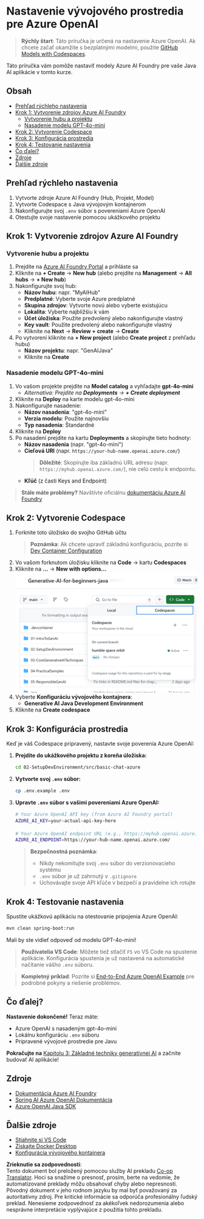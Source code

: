 <!--
CO_OP_TRANSLATOR_METADATA:
{
  "original_hash": "e00bbea0f95c611aa3bec676d23e8b43",
  "translation_date": "2025-07-21T21:04:17+00:00",
  "source_file": "02-SetupDevEnvironment/getting-started-azure-openai.md",
  "language_code": "sk"
}
-->
# Nastavenie vývojového prostredia pre Azure OpenAI

> **Rýchly štart**: Táto príručka je určená na nastavenie Azure OpenAI. Ak chcete začať okamžite s bezplatnými modelmi, použite [GitHub Models with Codespaces](./README.md#quick-start-cloud).

Táto príručka vám pomôže nastaviť modely Azure AI Foundry pre vaše Java AI aplikácie v tomto kurze.

## Obsah

- [Prehľad rýchleho nastavenia](../../../02-SetupDevEnvironment)
- [Krok 1: Vytvorenie zdrojov Azure AI Foundry](../../../02-SetupDevEnvironment)
  - [Vytvorenie hubu a projektu](../../../02-SetupDevEnvironment)
  - [Nasadenie modelu GPT-4o-mini](../../../02-SetupDevEnvironment)
- [Krok 2: Vytvorenie Codespace](../../../02-SetupDevEnvironment)
- [Krok 3: Konfigurácia prostredia](../../../02-SetupDevEnvironment)
- [Krok 4: Testovanie nastavenia](../../../02-SetupDevEnvironment)
- [Čo ďalej?](../../../02-SetupDevEnvironment)
- [Zdroje](../../../02-SetupDevEnvironment)
- [Ďalšie zdroje](../../../02-SetupDevEnvironment)

## Prehľad rýchleho nastavenia

1. Vytvorte zdroje Azure AI Foundry (Hub, Projekt, Model)
2. Vytvorte Codespace s Java vývojovým kontajnerom
3. Nakonfigurujte svoj `.env` súbor s povereniami Azure OpenAI
4. Otestujte svoje nastavenie pomocou ukážkového projektu

## Krok 1: Vytvorenie zdrojov Azure AI Foundry

### Vytvorenie hubu a projektu

1. Prejdite na [Azure AI Foundry Portal](https://ai.azure.com/) a prihláste sa
2. Kliknite na **+ Create** → **New hub** (alebo prejdite na **Management** → **All hubs** → **+ New hub**)
3. Nakonfigurujte svoj hub:
   - **Názov hubu**: napr. "MyAIHub"
   - **Predplatné**: Vyberte svoje Azure predplatné
   - **Skupina zdrojov**: Vytvorte novú alebo vyberte existujúcu
   - **Lokalita**: Vyberte najbližšiu k vám
   - **Účet úložiska**: Použite predvolený alebo nakonfigurujte vlastný
   - **Key vault**: Použite predvolený alebo nakonfigurujte vlastný
   - Kliknite na **Next** → **Review + create** → **Create**
4. Po vytvorení kliknite na **+ New project** (alebo **Create project** z prehľadu hubu)
   - **Názov projektu**: napr. "GenAIJava"
   - Kliknite na **Create**

### Nasadenie modelu GPT-4o-mini

1. Vo vašom projekte prejdite na **Model catalog** a vyhľadajte **gpt-4o-mini**
   - *Alternatíva: Prejdite na **Deployments** → **+ Create deployment***
2. Kliknite na **Deploy** na karte modelu gpt-4o-mini
3. Nakonfigurujte nasadenie:
   - **Názov nasadenia**: "gpt-4o-mini"
   - **Verzia modelu**: Použite najnovšiu
   - **Typ nasadenia**: Štandardné
4. Kliknite na **Deploy**
5. Po nasadení prejdite na kartu **Deployments** a skopírujte tieto hodnoty:
   - **Názov nasadenia** (napr. "gpt-4o-mini")
   - **Cieľová URI** (napr. `https://your-hub-name.openai.azure.com/`) 
      > **Dôležité**: Skopírujte iba základnú URL adresu (napr. `https://myhub.openai.azure.com/`), nie celú cestu k endpointu.
   - **Kľúč** (z časti Keys and Endpoint)

> **Stále máte problémy?** Navštívte oficiálnu [dokumentáciu Azure AI Foundry](https://learn.microsoft.com/azure/ai-foundry/how-to/create-projects?tabs=ai-foundry&pivots=hub-project)

## Krok 2: Vytvorenie Codespace

1. Forknite toto úložisko do svojho GitHub účtu
   > **Poznámka**: Ak chcete upraviť základnú konfiguráciu, pozrite si [Dev Container Configuration](../../../.devcontainer/devcontainer.json)
2. Vo vašom forknutom úložisku kliknite na **Code** → kartu **Codespaces**
3. Kliknite na **...** → **New with options...**
![vytváranie codespace s možnosťami](../../../translated_images/codespaces.9945ded8ceb431a58e8bee7f212e8c62b55733b7e302fd58194fadc95472fa3c.sk.png)
4. Vyberte **Konfiguráciu vývojového kontajnera**: 
   - **Generative AI Java Development Environment**
5. Kliknite na **Create codespace**

## Krok 3: Konfigurácia prostredia

Keď je váš Codespace pripravený, nastavte svoje poverenia Azure OpenAI:

1. **Prejdite do ukážkového projektu z koreňa úložiska:**
   ```bash
   cd 02-SetupDevEnvironment/src/basic-chat-azure
   ```

2. **Vytvorte svoj `.env` súbor:**
   ```bash
   cp .env.example .env
   ```

3. **Upravte `.env` súbor s vašimi povereniami Azure OpenAI:**
   ```bash
   # Your Azure OpenAI API key (from Azure AI Foundry portal)
   AZURE_AI_KEY=your-actual-api-key-here
   
   # Your Azure OpenAI endpoint URL (e.g., https://myhub.openai.azure.com/)
   AZURE_AI_ENDPOINT=https://your-hub-name.openai.azure.com/
   ```

   > **Bezpečnostná poznámka**: 
   > - Nikdy nekomitujte svoj `.env` súbor do verzionovacieho systému
   > - `.env` súbor je už zahrnutý v `.gitignore`
   > - Uchovávajte svoje API kľúče v bezpečí a pravidelne ich rotujte

## Krok 4: Testovanie nastavenia

Spustite ukážkovú aplikáciu na otestovanie pripojenia Azure OpenAI:

```bash
mvn clean spring-boot:run
```

Mali by ste vidieť odpoveď od modelu GPT-4o-mini!

> **Používatelia VS Code**: Môžete tiež stlačiť `F5` vo VS Code na spustenie aplikácie. Konfigurácia spustenia je už nastavená na automatické načítanie vášho `.env` súboru.

> **Kompletný príklad**: Pozrite si [End-to-End Azure OpenAI Example](./src/basic-chat-azure/README.md) pre podrobné pokyny a riešenie problémov.

## Čo ďalej?

**Nastavenie dokončené!** Teraz máte:
- Azure OpenAI s nasadeným gpt-4o-mini
- Lokálnu konfiguráciu `.env` súboru
- Pripravené vývojové prostredie pre Javu

**Pokračujte na** [Kapitolu 3: Základné techniky generatívnej AI](../03-CoreGenerativeAITechniques/README.md) a začnite budovať AI aplikácie!

## Zdroje

- [Dokumentácia Azure AI Foundry](https://learn.microsoft.com/azure/ai-services/)
- [Spring AI Azure OpenAI Dokumentácia](https://docs.spring.io/spring-ai/reference/api/clients/azure-openai-chat.html)
- [Azure OpenAI Java SDK](https://learn.microsoft.com/java/api/overview/azure/ai-openai-readme)

## Ďalšie zdroje

- [Stiahnite si VS Code](https://code.visualstudio.com/Download)
- [Získajte Docker Desktop](https://www.docker.com/products/docker-desktop)
- [Konfigurácia vývojového kontajnera](../../../.devcontainer/devcontainer.json)

**Zrieknutie sa zodpovednosti**:  
Tento dokument bol preložený pomocou služby AI prekladu [Co-op Translator](https://github.com/Azure/co-op-translator). Hoci sa snažíme o presnosť, prosím, berte na vedomie, že automatizované preklady môžu obsahovať chyby alebo nepresnosti. Pôvodný dokument v jeho rodnom jazyku by mal byť považovaný za autoritatívny zdroj. Pre kritické informácie sa odporúča profesionálny ľudský preklad. Nenesieme zodpovednosť za akékoľvek nedorozumenia alebo nesprávne interpretácie vyplývajúce z použitia tohto prekladu.